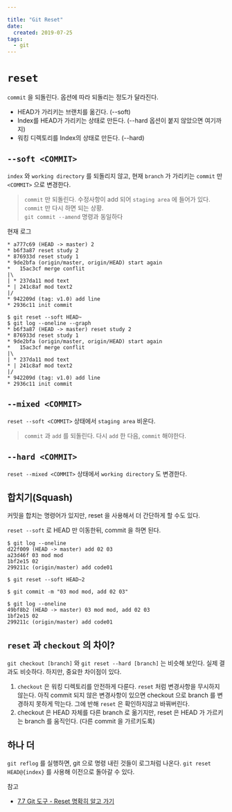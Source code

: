 ```yaml
---

title: "Git Reset"
date:
  created: 2019-07-25
tags:
  - git
---
```


# `reset`
`commit` 을 되돌린다. 옵션에 따라 되돌리는 정도가 달라진다.
* HEAD가 가리키는 브랜치를 옮긴다. (--soft)
* Index를 HEAD가 가리키는 상태로 만든다. (--hard 옵션이 붙지 않았으면 여기까지)
* 워킹 디렉토리를 Index의 상태로 만든다. (--hard)

## `--soft <COMMIT>`
`index` 와 `working directory` 를 되돌리지 않고, 현재 `branch` 가 가리키는 `commit` 만 `<COMMIT>` 으로 변경한다.
> `commit` 만 되돌린다. 수정사항이 add 되어 `staging area` 에 들어가 있다. `commit` 만 다시 하면 되는 상황.  
> `git commit --amend` 명령과 동일하다

현재 로그
``` shell
* a777c69 (HEAD -> master) 2
* b6f3a87 reset study 2
* 876933d reset study 1
* 9de2bfa (origin/master, origin/HEAD) start again
*   15ac3cf merge conflit
|\
| * 237da11 mod text
* | 241c8af mod text2
|/
* 942209d (tag: v1.0) add line
* 2936c11 init commit
```

``` shell
$ git reset --soft HEAD~
$ git log --oneline --graph
* b6f3a87 (HEAD -> master) reset study 2
* 876933d reset study 1
* 9de2bfa (origin/master, origin/HEAD) start again
*   15ac3cf merge conflit
|\
| * 237da11 mod text
* | 241c8af mod text2
|/
* 942209d (tag: v1.0) add line
* 2936c11 init commit
```

## `--mixed <COMMIT>`
`reset --soft <COMMIT>` 상태에서 `staging area` 비운다.
> `commit` 과 `add` 를 되돌린다. 다시 `add` 한 다음, `commit` 해야한다.

## `--hard <COMMIT>`
`reset --mixed <COMMIT>` 상태에서 `working directory` 도 변경한다.

## 합치기(Squash)
커밋을 합치는 명령어가 있지만, reset 을 사용해서 더 간단하게 할 수도 있다.

`reset --soft` 로 HEAD 만 이동한뒤, commit 을 하면 된다.
``` shell
$ git log --oneline
d22f009 (HEAD -> master) add 02 03
a23d46f 03 mod mod
1bf2e15 02
299211c (origin/master) add code01

$ git reset --soft HEAD~2

$ git commit -m "03 mod mod, add 02 03"

$ git log --oneline
49bf8b2 (HEAD -> master) 03 mod mod, add 02 03
1bf2e15 02
299211c (origin/master) add code01
```

## `reset` 과 `checkout` 의 차이?
`git checkout [branch]` 와 `git reset --hard [branch]` 는 비슷해 보인다.
실제 결과도 비슷하다. 하지만, 중요한 차이점이 있다.

1. `checkout` 은 워킹 디렉토리를 안전하게 다룬다. `reset` 처럼 변경사항을 무시하지 않는다. 아직 commit 되지 않은 변경사항이 있으면 checkout 으로 branch 를 변경하지 못하게 막는다.  그에 반해 `reset` 은 확인하지않고 바꿔버린다.
2. checkout 은 HEAD 자체를 다른 branch 로 옮기지만, reset 은 HEAD 가 가르키는 branch 를 움직인다. (다른 commit 을 가르키도록)

## 하나 더
`git reflog` 를 실행하면, git 으로 명령 내린 것들이 로그처럼 나온다.
`git reset HEAD@{index}` 를 사용해 이전으로 돌아갈 수 있다.

참고
- [7.7 Git 도구 - Reset 명확히 알고 가기](https://git-scm.com/book/ko/v2/Git-%EB%8F%84%EA%B5%AC-Reset-%EB%AA%85%ED%99%95%ED%9E%88-%EC%95%8C%EA%B3%A0-%EA%B0%80%EA%B8%B0)
